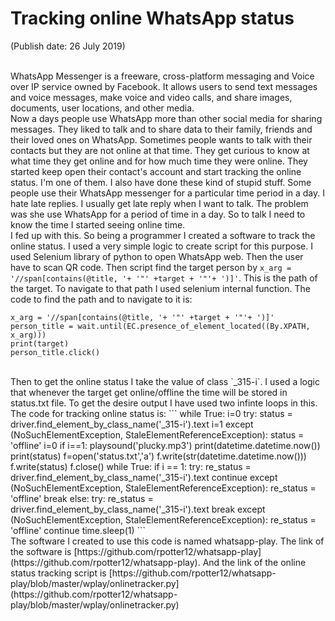 # Tracking online WhatsApp status
(Publish date: 26 July 2019)<br><br>

WhatsApp Messenger is a freeware, cross-platform messaging and Voice over IP service owned by Facebook. It allows users to send text messages and voice messages, make voice and video calls, and share images, documents, user locations, and other media. 
<br>
Now a days people use WhatsApp more than other social media for sharing messages. They liked to talk and to share data to their family, friends and their loved ones on WhatsApp. Sometimes people wants to talk with their contacts but they are not online at that time. They get curious to know at what time they get online and for how much time they were online. They started keep open their contact's account and start tracking the online status. I'm one of them. I also have done these kind of stupid stuff. Some people use their WhatsApp messenger for a particular time period in a day. I hate late replies. I usually get late reply when I want to talk. The problem was she use WhatsApp for a period of time in a day. So to talk I need to know the time I started seeing online time.
<br>
I fed up with this. So being a programmer I created a software to track the online status. I used a very simple logic to create script for this purpose. I used Selenium library of python to open WhatsApp web. Then the user have to scan QR code. Then script find the target person by `x_arg = '//span[contains(@title, '+ '"' +target + '"'+ ')]'`. This is the path of the target. To navigate to that path I used selenium internal function. The code to find the path and to navigate to it is: 
```
x_arg = '//span[contains(@title, '+ '"' +target + '"'+ ')]'
person_title = wait.until(EC.presence_of_element_located((By.XPATH, x_arg)))
print(target)
person_title.click()
```
<br>
Then to get the online status I take the value of class `_315-i`. I used a logic that whenever the target get online/offline the time will be stored in status.txt file. To get the desire output I have used two infinte loops in this. The code for tracking online status is:
```
while True:
	i=0
	try:
		status = driver.find_element_by_class_name('_315-i').text
		i=1
	except (NoSuchElementException, StaleElementReferenceException):
		status = 'offline'
		i=0
	if i==1:
		playsound('plucky.mp3')
	print(datetime.datetime.now())
	print(status)
	f=open('status.txt','a')
	f.write(str(datetime.datetime.now()))
	f.write(status)
	f.close()
	while True:
		if i == 1:
			try:
				re_status = driver.find_element_by_class_name('_315-i').text
				continue
			except (NoSuchElementException, StaleElementReferenceException):
				re_status = 'offline'
				break
		else:
			try:
				re_status = driver.find_element_by_class_name('_315-i').text
				break
			except (NoSuchElementException, StaleElementReferenceException):
				re_status = 'offline'
				continue
	time.sleep(1)
```
<br>
The software I created to use this code is named whatsapp-play. The link of the software is [https://github.com/rpotter12/whatsapp-play](https://github.com/rpotter12/whatsapp-play). And the link of the online status tracking script is [https://github.com/rpotter12/whatsapp-play/blob/master/wplay/onlinetracker.py](https://github.com/rpotter12/whatsapp-play/blob/master/wplay/onlinetracker.py)